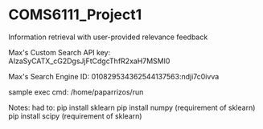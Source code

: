 # COMS6111_Project1
Information retrieval with user-provided relevance feedback

Max's Custom Search API key:
AIzaSyCATX_cG2DgsJjFtCdgcThfR2xaH7MSMl0

Max's Search Engine ID:
010829534362544137563:ndji7c0ivva

sample exec cmd:
/home/paparrizos/run

Notes:
had to:
pip install sklearn
pip install numpy (requirement of sklearn)
pip install scipy (requirement of sklearn)
